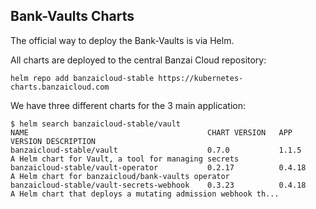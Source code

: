 ## Bank-Vaults Charts

The official way to deploy the Bank-Vaults is via Helm.

All charts are deployed to the central Banzai Cloud repository:

```shell
helm repo add banzaicloud-stable https://kubernetes-charts.banzaicloud.com
```

We have three different charts for the 3 main application:

```shell
$ helm search banzaicloud-stable/vault
NAME                                    	CHART VERSION	APP VERSION	DESCRIPTION                                                 
banzaicloud-stable/vault                	0.7.0        	1.1.5      	A Helm chart for Vault, a tool for managing secrets         
banzaicloud-stable/vault-operator       	0.2.17       	0.4.18     	A Helm chart for banzaicloud/bank-vaults operator           
banzaicloud-stable/vault-secrets-webhook	0.3.23       	0.4.18     	A Helm chart that deploys a mutating admission webhook th...
```
